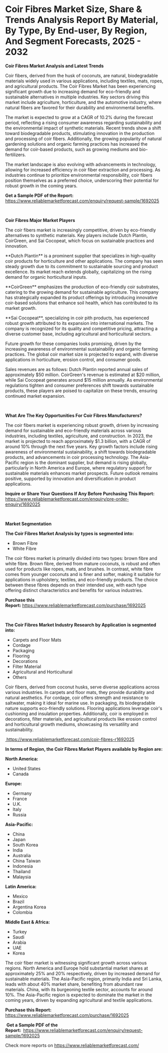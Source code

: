 <p><h1>Coir Fibres Market Size, Share & Trends Analysis Report By Material, By Type, By End-user, By Region, And Segment Forecasts, 2025 - 2032</h1></p><p><strong>Coir Fibres Market Analysis and Latest Trends</strong></p>
<p><p>Coir fibers, derived from the husk of coconuts, are natural, biodegradable materials widely used in various applications, including textiles, mats, ropes, and agricultural products. The Coir Fibres Market has been experiencing significant growth due to increasing demand for eco-friendly and sustainable alternatives in multiple industries. Key sectors driving this market include agriculture, horticulture, and the automotive industry, where natural fibers are favored for their durability and environmental benefits.</p><p>The market is expected to grow at a CAGR of 10.2% during the forecast period, reflecting a rising consumer awareness regarding sustainability and the environmental impact of synthetic materials. Recent trends show a shift toward biodegradable products, stimulating innovation in the production and processing of coir fibers. Additionally, the growing popularity of natural gardening solutions and organic farming practices has increased the demand for coir-based products, such as growing mediums and bio-fertilizers.</p><p>The market landscape is also evolving with advancements in technology, allowing for increased efficiency in coir fiber extraction and processing. As industries continue to prioritize environmental responsibility, coir fibers position themselves as a preferred choice, underscoring their potential for robust growth in the coming years.</p></p>
<p><strong>Get a Sample PDF of the Report:&nbsp;</strong> <a href="https://www.reliablemarketforecast.com/enquiry/request-sample/1692025?utm_campaign=2300&utm_medium=2&utm_source=Github&utm_content=ia&utm_term=27032025&utm_id=coir-fibres">https://www.reliablemarketforecast.com/enquiry/request-sample/1692025</a></p>
<p>&nbsp;</p>
<p><strong>Coir Fibres Major Market Players</strong></p>
<p><p>The coir fibers market is increasingly competitive, driven by eco-friendly alternatives to synthetic materials. Key players include Dutch Plantin, CoirGreen, and Sai Cocopeat, which focus on sustainable practices and innovation.</p><p>**Dutch Plantin** is a prominent supplier that specializes in high-quality coir products for horticulture and other applications. The company has seen steady growth due to its commitment to sustainable sourcing and product excellence. Its market reach extends globally, capitalizing on the rising demand for organic horticultural inputs. </p><p>**CoirGreen** emphasizes the production of eco-friendly coir substrates, catering to the growing demand for sustainable agriculture. This company has strategically expanded its product offerings by introducing innovative coir-based solutions that enhance soil health, which has contributed to its market growth.</p><p>**Sai Cocopeat**, specializing in coir pith products, has experienced robust growth attributed to its expansion into international markets. The company is recognized for its quality and competitive pricing, attracting a diverse customer base, including agricultural and horticultural sectors.</p><p>Future growth for these companies looks promising, driven by the increasing awareness of environmental sustainability and organic farming practices. The global coir market size is projected to expand, with diverse applications in horticulture, erosion control, and consumer goods.</p><p>Sales revenues are as follows: Dutch Plantin reported annual sales of approximately $50 million. CoirGreen's revenue is estimated at $20 million, while Sai Cocopeat generates around $15 million annually. As environmental regulations tighten and consumer preferences shift towards sustainable products, these players are poised to capitalize on these trends, ensuring continued market expansion.</p></p>
<p>&nbsp;</p>
<p><strong>What Are The Key Opportunities For Coir Fibres Manufacturers?</strong></p>
<p><p>The coir fibers market is experiencing robust growth, driven by increasing demand for sustainable and eco-friendly materials across various industries, including textiles, agriculture, and construction. In 2023, the market is projected to reach approximately $1.3 billion, with a CAGR of around 10% through the next five years. Key growth factors include rising awareness of environmental sustainability, a shift towards biodegradable products, and advancements in coir processing technology. The Asia-Pacific region is the dominant supplier, but demand is rising globally, particularly in North America and Europe, where regulatory support for sustainable materials enhances market prospects. Future outlook remains positive, supported by innovation and diversification in product applications.</p></p>
<p><strong>Inquire or Share Your Questions If Any Before Purchasing This Report:</strong> <a href="https://www.reliablemarketforecast.com/enquiry/pre-order-enquiry/1692025?utm_campaign=2300&utm_medium=2&utm_source=Github&utm_content=ia&utm_term=27032025&utm_id=coir-fibres">https://www.reliablemarketforecast.com/enquiry/pre-order-enquiry/1692025</a></p>
<p>&nbsp;</p>
<p><strong>Market Segmentation</strong></p>
<p><strong>The Coir Fibres Market Analysis by types is segmented into:</strong></p>
<p><ul><li>Brown Fibre</li><li>White Fibre</li></ul></p>
<p><p>The coir fibres market is primarily divided into two types: brown fibre and white fibre. Brown fibre, derived from mature coconuts, is robust and often used for products like ropes, mats, and brushes. In contrast, white fibre comes from younger coconuts and is finer and softer, making it suitable for applications in upholstery, textiles, and eco-friendly products. The choice between these fibres depends on their intended use, with each type offering distinct characteristics and benefits for various industries.</p></p>
<p><strong>Purchase this Report:&nbsp;</strong><a href="https://www.reliablemarketforecast.com/purchase/1692025?utm_campaign=2300&utm_medium=2&utm_source=Github&utm_content=ia&utm_term=27032025&utm_id=coir-fibres">https://www.reliablemarketforecast.com/purchase/1692025</a></p>
<p>&nbsp;</p>
<p><strong>The Coir Fibres Market Industry Research by Application is segmented into:</strong></p>
<p><ul><li>Carpets and Floor Mats</li><li>Cordage</li><li>Packaging</li><li>Flooring</li><li>Decorations</li><li>Filter Material</li><li>Agricultural and Horticultural</li><li>Others</li></ul></p>
<p><p>Coir fibers, derived from coconut husks, serve diverse applications across various industries. In carpets and floor mats, they provide durability and natural aesthetics. For cordage, coir offers strength and resistance to saltwater, making it ideal for marine use. In packaging, its biodegradable nature supports eco-friendly solutions. Flooring applications leverage coir's cushioning and insulation properties. Additionally, coir is employed in decorations, filter materials, and agricultural products like erosion control and horticultural growth mediums, showcasing its versatility and sustainability.</p></p>
<p><a href="https://www.reliablemarketforecast.com/coir-fibres-r1692025?utm_campaign=2300&utm_medium=2&utm_source=Github&utm_content=ia&utm_term=27032025&utm_id=coir-fibres">&nbsp;https://www.reliablemarketforecast.com/coir-fibres-r1692025</a></p>
<p><strong>In terms of Region, the Coir Fibres Market Players available by Region are:</strong></p>
<p>
    <p> <strong> North America: </strong>
        <ul>
            <li>United States</li>
            <li>Canada</li>
        </ul>
        </p> 
    <p> <strong> Europe: </strong>
        <ul>
            <li>Germany</li>
            <li>France</li>
            <li>U.K.</li>
            <li>Italy</li>
            <li>Russia</li>
        </ul>
        </p> 
    <p> <strong> Asia-Pacific: </strong>
        <ul>
            <li>China</li>
            <li>Japan</li>
            <li>South Korea</li>
            <li>India</li>
            <li>Australia</li>
            <li>China Taiwan</li>
            <li>Indonesia</li>
            <li>Thailand</li>
            <li>Malaysia</li>
        </ul>
        </p> 
    <p> <strong> Latin America: </strong>
        <ul>
            <li>Mexico</li>
            <li>Brazil</li>
            <li>Argentina Korea</li>
            <li>Colombia</li>
        </ul>
        </p> 
    <p> <strong> Middle East & Africa: </strong>
        <ul>
            <li>Turkey</li>
            <li>Saudi</li>
            <li>Arabia</li>
            <li>UAE</li>
            <li>Korea</li>
        </ul>
    </p>
    </p>
<p><p>The coir fiber market is witnessing significant growth across various regions. North America and Europe hold substantial market shares at approximately 25% and 20% respectively, driven by increased demand for sustainable materials. The Asia-Pacific region, primarily India and Sri Lanka, leads with about 40% market share, benefiting from abundant raw materials. China, with its burgeoning textile sector, accounts for around 10%. The Asia-Pacific region is expected to dominate the market in the coming years, driven by expanding agricultural and textile applications.</p></p>
<p><strong>Purchase this Report: </strong><a href="https://www.reliablemarketforecast.com/purchase/1692025?utm_campaign=2300&utm_medium=2&utm_source=Github&utm_content=ia&utm_term=27032025&utm_id=coir-fibres">https://www.reliablemarketforecast.com/purchase/1692025</a></p>
<p>&nbsp;<strong>Get a Sample PDF of the Report:&nbsp;&nbsp;</strong><a href="https://www.reliablemarketforecast.com/enquiry/request-sample/1692025?utm_campaign=2300&utm_medium=2&utm_source=Github&utm_content=ia&utm_term=27032025&utm_id=coir-fibres">https://www.reliablemarketforecast.com/enquiry/request-sample/1692025</a></p>
<p><strong></strong></p>
<p>Check more reports on <a href="https://www.reliablemarketforecast.com/?utm_campaign=2300&utm_medium=2&utm_source=Github&utm_content=ia&utm_term=27032025&utm_id=coir-fibres">https://www.reliablemarketforecast.com/</a></p>